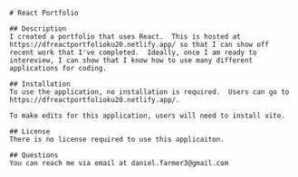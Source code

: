     # React Portfolio
    
    ## Description
    I created a portfolio that uses React.  This is hosted at https://dfreactportfolioku20.netlify.app/ so that I can show off 
    recent work that I've completed.  Ideally, once I am ready to intereview, I can show that I know how to use many different applications for coding.

    ## Installation
    To use the application, no installation is required.  Users can go to https://dfreactportfolioku20.netlify.app/.

    To make edits for this application, users will need to install vite.

    ## License
    There is no license required to use this applicaiton.

    ## Questions
    You can reach me via email at daniel.farmer3@gmail.com

